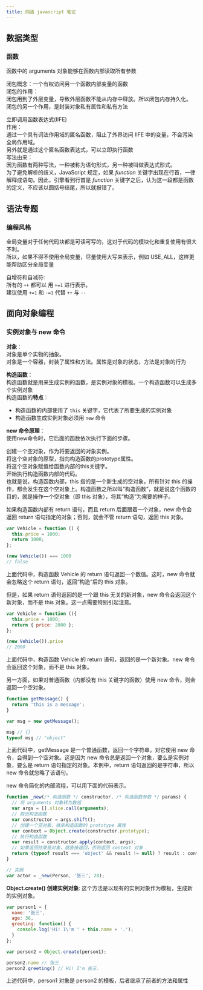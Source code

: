 ```yaml
---
title: 网道 javascript 笔记
---
```

## 数据类型
### 函数
函数中的 arguments 对象能够在函数内部读取所有参数

闭包概念：一个有权访问另一个函数内部变量的函数\
闭包的作用：\
闭包用到了外层变量，导致外层函数不能从内存中释放。所以闭包内存持久化。\
闭包的另一个作用，是封装对象私有属性和私有方法

立即调用函数表达式(IIFE)\
作用：\
通过一个具有词法作用域的匿名函数，阻止了外界访问 IIFE 中的变量，不会污染全局作用域。\
另外就是通过这个匿名函数表达式，可以立即执行函数\
写法由来：\
因为函数有两种写法，一种被称为语句形式，另一种被叫做表达式形式。\
为了避免解析的歧义，JavaScript 规定，如果 *function* 关键字出现在行首，一律解释成语句。因此，引擎看到行首是 *function* 关键字之后，认为这一段都是函数的定义，不应该以圆括号结尾，所以就报错了。
## 语法专题
### 编程风格
全局变量对于任何代码块都是可读可写的，这对于代码的模块化和重复使用有很大不利。\
所以，如果不得不使用全局变量，尽量使用大写来表示，例如 USE_ALL，这样更能帮助区分全局变量

自增符和自减符:\
所有的 `++` 都可以 用 `+=1` 进行表示。\
建议使用 `+=1` 和 `-=1` 代替 `++` 与 `--`
## 面向对象编程

### 实例对象与 new 命令

**对象**：\
对象是单个实物的抽象。\
对象是一个容器，封装了属性和方法。属性是对象的状态，方法是对象的行为

**构造函数**：\
构造函数就是用来生成实例的函数，是实例对象的模板。一个构造函数可以生成多个实例对象\
构造函数的**特点**：
- 构造函数的内部使用了 `this` 关键字，它代表了所要生成的实例对象
- 构造函数生成实例对象必须用 `new` 命令

**new 命令原理**：\
使用new命令时，它后面的函数依次执行下面的步骤。

创建一个空对象，作为将要返回的对象实例。\
将这个空对象的原型，指向构造函数的prototype属性。\
将这个空对象赋值给函数内部的this关键字。\
开始执行构造函数内部的代码。\
也就是说，构造函数内部，this 指的是一个新生成的空对象，所有针对 this 的操作，都会发生在这个空对象上。构造函数之所以叫“构造函数”，就是说这个函数的目的，就是操作一个空对象（即 this 对象），将其“构造”为需要的样子。

如果构造函数内部有 return 语句，而且 return 后面跟着一个对象，new 命令会返回 return 语句指定的对象；否则，就会不管 return 语句，返回 this 对象。
```js
var Vehicle = function () {
  this.price = 1000;
  return 1000;
};

(new Vehicle()) === 1000
// false
```
上面代码中，构造函数 Vehicle 的 return 语句返回一个数值。这时，new 命令就会忽略这个 return 语句，返回“构造”后的 this 对象。

但是，如果 return 语句返回的是一个跟 this 无关的新对象，new 命令会返回这个新对象，而不是 this 对象。这一点需要特别引起注意。
```js
var Vehicle = function (){
  this.price = 1000;
  return { price: 2000 };
};

(new Vehicle()).price
// 2000
```
上面代码中，构造函数 Vehicle 的 return 语句，返回的是一个新对象。new 命令会返回这个对象，而不是 this 对象。

另一方面，如果对普通函数（内部没有 this 关键字的函数）使用 new 命令，则会返回一个空对象。
```js
function getMessage() {
  return 'this is a message';
}

var msg = new getMessage();

msg // {}
typeof msg // "object"
```
上面代码中，getMessage 是一个普通函数，返回一个字符串。对它使用 new 命令，会得到一个空对象。这是因为 new 命令总是返回一个对象，要么是实例对象，要么是 return 语句指定的对象。本例中，return 语句返回的是字符串，所以 new 命令就忽略了该语句。

new 命令简化的内部流程，可以用下面的代码表示。
```js
function _new(/* 构造函数 */ constructor, /* 构造函数参数 */ params) {
  // 将 arguments 对象转为数组
  var args = [].slice.call(arguments);
  // 取出构造函数
  var constructor = args.shift();
  // 创建一个空对象，继承构造函数的 prototype 属性
  var context = Object.create(constructor.prototype);
  // 执行构造函数
  var result = constructor.apply(context, args);
  // 如果返回结果是对象，就直接返回，否则返回 context 对象
  return (typeof result === 'object' && result != null) ? result : context;
}

// 实例
var actor = _new(Person, '张三', 28);
```

**Object.create() 创建实例对象**:
这个方法是以现有的实例对象作为模板，生成新的实例对象。
```js
var person1 = {
  name: '张三',
  age: 38,
  greeting: function() {
    console.log('Hi! I\'m ' + this.name + '.');
  }
};

var person2 = Object.create(person1);

person2.name // 张三
person2.greeting() // Hi! I'm 张三.
```
上述代码中，person1 对象是 person2 的模板，后者继承了前者的方法和属性
